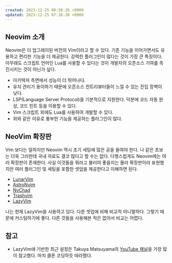 ```yaml
---
created: 2023-12-25 00:58:26 +0900
updated: 2023-12-25 07:16:38 +0900
---
```


## Neovim 소개

Neovim은 더 업그레이된 버전의 Vim이라고 할 수 있다. 기존 기능을 이어가면서도 유용하고 편리한 기능을 더 제공한다. 강력한 플러그인이 많다는 것이 가장 큰 특징이다. 아무래도 스크립트 언어인 Lua를 사용할 수 있다는 것이 개발자의 오픈소스 기여를 촉진시키는 것이 아닌가 싶다.

- 아키텍처 측면에서 성능이 더 뛰어나다.
- 유지 관리가 용이하기 때문에 오픈소스 컨트리뷰터들이 느낄 수 있는 진입 장벽이 낮다.
- LSP(Language Server Protocol)을 기본적으로 지원한다. 덕분에 코드 자동 완성, 코드 힌트 등을 이용할 수 있다.
- Vim 스크립트 외에도 Lua를 사용하여 개발할 수 있다.
- 위와 같은 이유로 풍부한 기능을 제공하는 플러그인이 많다.

## NeoVim 확장판

Vim 보다는 덜하지만 Neovim 역시 초기 세팅에 많은 공을 들여야 한다. 나 같은 초보는 더욱 그러한데 국내 자료도 결코 많다고 할 수는 없다. 다행스럽게도 Neovim에는 여러 확장판이 존재한다. 사실 이것들을 뭐라고 불러야 좋을지는 몰라 확장판이라 표현했지만 여러 플러그인 및 세팅을 포함한 셋업을 제공한다고 이해하면 된다.

- [LunarVim](https://www.lunarvim.org/)
- [AstroNvim](https://astronvim.com/)
- [NvChad](https://nvchad.com/)
- [Trashvim](https://github.com/ixahmedxi/trashvim)
- [LazyVim](https://www.lazyvim.org/)

나는 현재 LazyVim을 사용하고 있다. 다른 셋업에 비해 비교적 미니멀하다. 그렇기 때문에 커스텀하기에 좋다. 다른 것들을 사용해본 적은 없어서 비교는 어렵다.

## 참고

- LazyVim에 기반한 최근 설정은 Takuya Matsuyama의 [YouTube 채널](https://www.youtube.com/devaslife)을 가장 많이 참고했다. 마치 클론 코딩하듯 따라했다.
